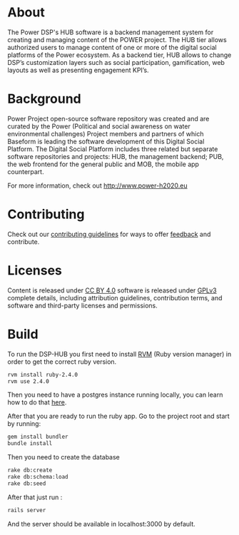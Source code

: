 # About

The Power DSP's HUB software is a backend management system for creating and managing content of the POWER project. The HUB tier allows authorized users to manage content of one or more of the digital social platforms of the Power ecosystem. As a backend tier, HUB allows to change DSP’s customization layers such as social participation, gamification, web layouts as well as presenting engagement KPI’s.

# Background

Power Project open-source software repository was created and are curated by the Power (Political and social awareness on water environmental challenges) Project members and partners of which Baseform is leading the software development of this Digital Social Platform. The Digital Social Platform includes three related but separate software repositories and projects: HUB, the management backend; PUB, the web frontend for the general public and MOB, the mobile app counterpart. 

For more information, check out http://www.power-h2020.eu

# Contributing

Check out our [contributing guidelines](https://github.com/power-baseform/DSP-HUB/blob/master/CONTRIBUTING.md) for ways to offer [feedback](https://bugzilla.baseform.com/) and contribute.

# Licenses

Content is released under [CC BY 4.0](https://creativecommons.org/licenses/by/4.0/) software is released under [GPLv3](https://choosealicense.com/licenses/gpl-3.0/) complete details, including attribution guidelines, contribution terms, and software and third-party licenses and permissions.

# Build

To run the DSP-HUB you first need to install [RVM](https://rvm.io/rvm/install) (Ruby version manager) in order to get the correct ruby version.

```bash
rvm install ruby-2.4.0
rvm use 2.4.0
```

Then you need to have a postgres instance running locally, you can learn how to do that [here](https://www.postgresql.org/docs/9.3/static/tutorial-install.html).

After that you are ready to run the ruby app.
Go to the project root and start by running:

```bash
gem install bundler
bundle install
```

Then you need to create the database

```bash
rake db:create
rake db:schema:load
rake db:seed
```

After that just run :

```bash
rails server
```

And the server should be available in localhost:3000 by default.
